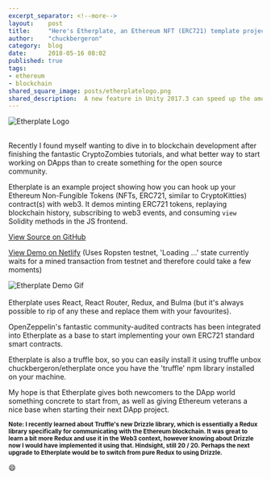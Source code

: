 ```yaml
---
excerpt_separator: <!--more-->
layout:    post
title:     "Here's Etherplate, an Ethereum NFT (ERC721) template project using React + React Router + Redux + Bulma"
author:    "chuckbergeron"
category:  blog
date:      2018-05-16 08:02
published: true
tags:
- ethereum
- blockchain
shared_square_image: posts/etherplatelogo.png
shared_description:  A new feature in Unity 2017.3 can speed up the amount of time you spend developing and in turn improve your life.
---
```


<div class="row">
  <div class="twelve columns">
    <img src="https://raw.githubusercontent.com/chuckbergeron/etherplate/master/app/images/logos/etherplate-logo--red--lg.png" class="img-responsive" alt="Etherplate Logo">
  </div>
</div>
<br />

Recently I found myself wanting to dive in to blockchain development after finishing the fantastic CryptoZombies tutorials, and what better way to start working on DApps than to create something for the open source community.

Etherplate is an example project showing how you can hook up your Ethereum Non-Fungible Tokens (NFTs, ERC721, similar to CryptoKitties) contract(s) with web3. It demos minting ERC721 tokens, replaying blockchain history, subscribing to web3 events, and consuming `view` Solidity methods in the JS frontend.

[View Source on GitHub](https://github.com/chuckbergeron/etherplate)

[View Demo on Netlify](http://etherplate.netlify.com/) (Uses Ropsten testnet, 'Loading …' state currently waits for a mined transaction from testnet and therefore could take a few moments)

<div class="row">
  <div class="twelve columns">
    <img src="https://raw.githubusercontent.com/chuckbergeron/etherplate/master/app/images/etherplate-demo.gif" class="img-responsive" alt="Etherplate Demo Gif">
  </div>
</div>

<!--more-->

<br />
Etherplate uses React, React Router, Redux, and Bulma (but it's always possible to rip of any these and replace them with your favourites).

OpenZeppelin's fantastic community-audited contracts has been integrated into Etherplate as a base to start implementing your own ERC721 standard smart contracts.

Etherplate is also a truffle box, so you can easily install it using truffle unbox chuckbergeron/etherplate once you have the 'truffle' npm library installed on your machine.

My hope is that Etherplate gives both newcomers to the DApp world something concrete to start from, as well as giving Ethereum veterans a nice base when starting their next DApp project.

<small><strong>Note: I recently learned about Truffle's new Drizzle library, which is essentially a Redux library specifically for communicating with the Ethereum blockchain. It was great to learn a bit more Redux and use it in the Web3 context, however knowing about Drizzle now I would have implemented it using that. Hindsight, still 20 / 20. Perhaps the next upgrade to Etherplate would be to switch from pure Redux to using Drizzle.</strong></small>

😄
